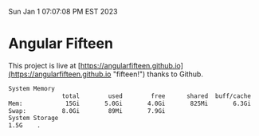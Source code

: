 Sun Jan  1 07:07:08 PM EST 2023

# Angular Fifteen


This project is live at [https://angularfifteen.github.io](https://angularfifteen.github.io "fifteen!") thanks to Github.

```bash
System Memory
               total        used        free      shared  buff/cache   available
Mem:            15Gi       5.0Gi       4.0Gi       825Mi       6.3Gi       9.2Gi
Swap:          8.0Gi        89Mi       7.9Gi
System Storage
1.5G	.
```
```bash
